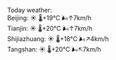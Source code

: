 Today weather:  
Beijing: ☀️   🌡️+19°C 🌬️↑7km/h  
Tianjin: ☀️   🌡️+20°C 🌬️↑7km/h  
Shijiazhuang: ☀️   🌡️+18°C 🌬️↗4km/h  
Tangshan: ☀️   🌡️+20°C 🌬️↖7km/h  
